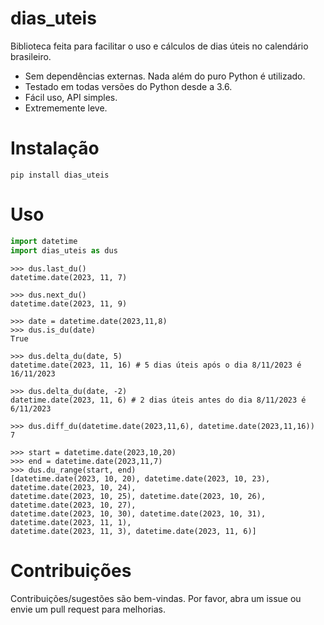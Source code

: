 # dias_uteis
Biblioteca feita para facilitar o uso e cálculos de dias úteis no calendário brasileiro.

- Sem dependências externas. Nada além do puro Python é utilizado.
- Testado em todas versões do Python desde a 3.6.
- Fácil uso, API simples.
- Extrememente leve.

# Instalação
```
pip install dias_uteis
```

# Uso
```python
import datetime
import dias_uteis as dus
```
```
>>> dus.last_du()
datetime.date(2023, 11, 7)

>>> dus.next_du() 
datetime.date(2023, 11, 9)

>>> date = datetime.date(2023,11,8)
>>> dus.is_du(date)
True

>>> dus.delta_du(date, 5) 
datetime.date(2023, 11, 16) # 5 dias úteis após o dia 8/11/2023 é 16/11/2023

>>> dus.delta_du(date, -2) 
datetime.date(2023, 11, 6) # 2 dias úteis antes do dia 8/11/2023 é 6/11/2023

>>> dus.diff_du(datetime.date(2023,11,6), datetime.date(2023,11,16))
7

>>> start = datetime.date(2023,10,20) 
>>> end = datetime.date(2023,11,7)  
>>> dus.du_range(start, end)
[datetime.date(2023, 10, 20), datetime.date(2023, 10, 23), datetime.date(2023, 10, 24),
datetime.date(2023, 10, 25), datetime.date(2023, 10, 26), datetime.date(2023, 10, 27),
datetime.date(2023, 10, 30), datetime.date(2023, 10, 31), datetime.date(2023, 11, 1), 
datetime.date(2023, 11, 3), datetime.date(2023, 11, 6)]
```

# Contribuições
Contribuições/sugestões são bem-vindas. Por favor, abra um issue ou envie um pull request para melhorias.